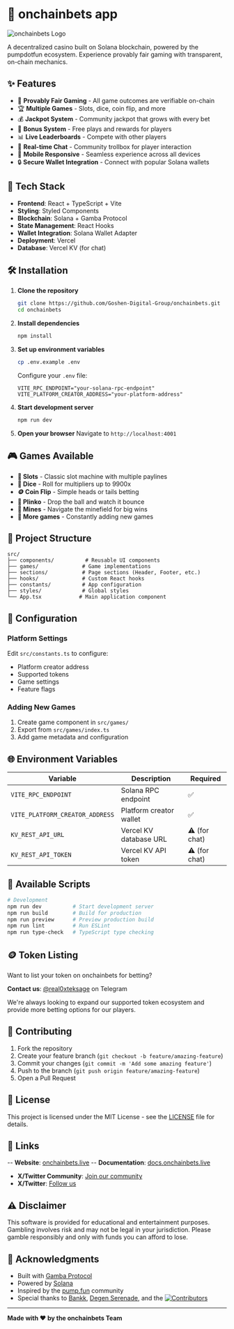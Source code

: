 # 🎰 onchainbets app

![onchainbets Logo](./public/logo.png)

A decentralized casino built on Solana blockchain, powered by the pumpdotfun ecosystem. Experience provably fair gaming with transparent, on-chain mechanics.

## ✨ Features

- 🎲 **Provably Fair Gaming** - All game outcomes are verifiable on-chain
- 🏆 **Multiple Games** - Slots, dice, coin flip, and more
- 💰 **Jackpot System** - Community jackpot that grows with every bet
- 🎁 **Bonus System** - Free plays and rewards for players
- 📊 **Live Leaderboards** - Compete with other players
- 💬 **Real-time Chat** - Community trollbox for player interaction
- 📱 **Mobile Responsive** - Seamless experience across all devices
- 🔒 **Secure Wallet Integration** - Connect with popular Solana wallets

## 🚀 Tech Stack

- **Frontend**: React + TypeScript + Vite
- **Styling**: Styled Components
- **Blockchain**: Solana + Gamba Protocol
- **State Management**: React Hooks
- **Wallet Integration**: Solana Wallet Adapter
- **Deployment**: Vercel
- **Database**: Vercel KV (for chat)

## 🛠️ Installation

1. **Clone the repository**
   ```bash
   git clone https://github.com/Goshen-Digital-Group/onchainbets.git
   cd onchainbets
   ```

2. **Install dependencies**
   ```bash
   npm install
   ```

3. **Set up environment variables**
   ```bash
   cp .env.example .env
   ```
   
   Configure your `.env` file:
   ```env
   VITE_RPC_ENDPOINT="your-solana-rpc-endpoint"
   VITE_PLATFORM_CREATOR_ADDRESS="your-platform-address"
   ```

4. **Start development server**
   ```bash
   npm run dev
   ```

5. **Open your browser**
   Navigate to `http://localhost:4001`

## 🎮 Games Available

- **🎰 Slots** - Classic slot machine with multiple paylines
- **🎲 Dice** - Roll for multipliers up to 9900x
- **🪙 Coin Flip** - Simple heads or tails betting
- **🎯 Plinko** - Drop the ball and watch it bounce
- **💎 Mines** - Navigate the minefield for big wins
- **🎪 More games** - Constantly adding new games

## 📁 Project Structure

```
src/
├── components/          # Reusable UI components
├── games/              # Game implementations
├── sections/           # Page sections (Header, Footer, etc.)
├── hooks/              # Custom React hooks
├── constants/          # App configuration
├── styles/             # Global styles
└── App.tsx            # Main application component
```

## 🔧 Configuration

### Platform Settings
Edit `src/constants.ts` to configure:
- Platform creator address
- Supported tokens
- Game settings
- Feature flags

### Adding New Games
1. Create game component in `src/games/`
2. Export from `src/games/index.ts`
3. Add game metadata and configuration

## 🌐 Environment Variables

| Variable | Description | Required |
|----------|-------------|----------|
| `VITE_RPC_ENDPOINT` | Solana RPC endpoint | ✅ |
| `VITE_PLATFORM_CREATOR_ADDRESS` | Platform creator wallet | ✅ |
| `KV_REST_API_URL` | Vercel KV database URL | ⚠️ (for chat) |
| `KV_REST_API_TOKEN` | Vercel KV API token | ⚠️ (for chat) |

## 🚦 Available Scripts

```bash
# Development
npm run dev          # Start development server
npm run build        # Build for production
npm run preview      # Preview production build
npm run lint         # Run ESLint
npm run type-check   # TypeScript type checking
```

## 🪙 Token Listing

Want to list your token on onchainbets for betting? 

**Contact us**: [@real0xteksage](https://t.me/real0xteksage) on Telegram

We're always looking to expand our supported token ecosystem and provide more betting options for our players.

## 🤝 Contributing

1. Fork the repository
2. Create your feature branch (`git checkout -b feature/amazing-feature`)
3. Commit your changes (`git commit -m 'Add some amazing feature'`)
4. Push to the branch (`git push origin feature/amazing-feature`)
5. Open a Pull Request

## 📄 License

This project is licensed under the MIT License - see the [LICENSE](LICENSE) file for details.

## 🔗 Links

-- **Website**: [onchainbets.live](https://onchainbets.fun)
-- **Documentation**: [docs.onchainbets.live](https://docs.onchainbets.fun)
- **X/Twitter Community**: [Join our community](https://x.com/i/communities/1959009958617334252)
- **X/Twitter**: [Follow us](https://x.com/i/communities/1958007698534068643/)

## ⚠️ Disclaimer

This software is provided for educational and entertainment purposes. Gambling involves risk and may not be legal in your jurisdiction. Please gamble responsibly and only with funds you can afford to lose.

## 🙏 Acknowledgments

- Built with [Gamba Protocol](https://gamba.so/)
- Powered by [Solana](https://solana.com/)
- Inspired by the [pump.fun](https://pump.fun) community
- Special thanks to [Bankk](https://github.com/BankkRoll), [Degen Serenade](https://github.com/degenwithheart), and the
[![Contributors](https://img.shields.io/github/contributors/Goshen-Digital-Group/onchainbets?style=flat-square)](https://github.com/Goshen-Digital-Group/onchainbets/graphs/contributors)


---

**Made with ❤️ by the onchainbets Team**
